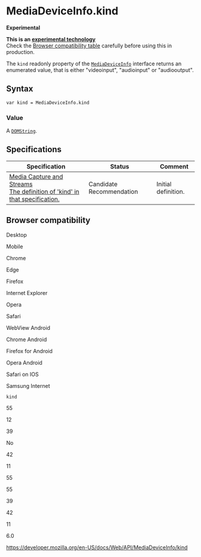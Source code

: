 MediaDeviceInfo.kind
====================

**Experimental**

**This is an [experimental technology](https://developer.mozilla.org/en-US/docs/MDN/Guidelines/Conventions_definitions#experimental)**  
Check the [Browser compatibility table](#browser_compatibility) carefully before using this in production.

The `kind` readonly property of the [`MediaDeviceInfo`](../mediadeviceinfo) interface returns an enumerated value, that is either "videoinput", "audioinput" or "audiooutput".

Syntax
------

    var kind = MediaDeviceInfo.kind

### Value

A [`DOMString`](../domstring).

Specifications
--------------

<table><thead><tr class="header"><th>Specification</th><th>Status</th><th>Comment</th></tr></thead><tbody><tr class="odd"><td><a href="https://w3c.github.io/mediacapture-main/#dom-mediadeviceinfo-kind">Media Capture and Streams<br />
<span class="small">The definition of 'kind' in that specification.</span></a></td><td><span class="spec-cr">Candidate Recommendation</span></td><td>Initial definition.</td></tr></tbody></table>

Browser compatibility
---------------------

Desktop

Mobile

Chrome

Edge

Firefox

Internet Explorer

Opera

Safari

WebView Android

Chrome Android

Firefox for Android

Opera Android

Safari on IOS

Samsung Internet

`kind`

55

12

39

No

42

11

55

55

39

42

11

6.0

<a href="https://developer.mozilla.org/en-US/docs/Web/API/MediaDeviceInfo/kind" class="_attribution-link">https://developer.mozilla.org/en-US/docs/Web/API/MediaDeviceInfo/kind</a>
